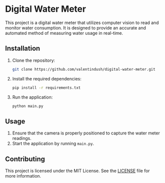 # Digital Water Meter

This project is a digital water meter that utilizes computer vision to read and monitor water consumption. It is designed to provide an accurate and automated method of measuring water usage in real-time.

## Installation

1. Clone the repository:

    ```bash
    git clone https://github.com/valentindush/digital-water-meter.git
    ```

2. Install the required dependencies:

    ```bash
    pip install -r requirements.txt
    ```

4. Run the application:

    ```bash
    python main.py
    ```

## Usage

1. Ensure that the camera is properly positioned to capture the water meter readings.
2. Start the application by running `main.py`.

## Contributing

This project is licensed under the MIT License. See the [LICENSE](LICENSE) file for more information.